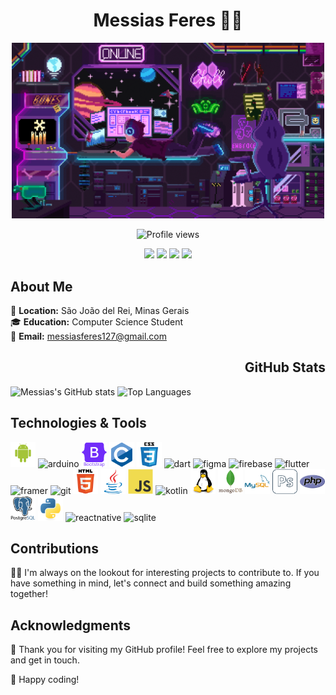 <h1 align="center">Messias Feres 👨‍💻</h1>

<p align="center">
  <img src="online.gif" width="500px">
</p>
<p align="center">
  <img src="https://komarev.com/ghpvc/?username=messiasfcm&label=Profile%20views&color=0e75b6&style=flat" alt="Profile views"/>
</p>

<p align="center">
  <a href="https://linkedin.com/in/messiasfcm"><img src="https://img.shields.io/badge/-LinkedIn-0077B5?style=flat-square&logo=LinkedIn&logoColor=white"/></a>
  <a href="https://instagram.com/messiasfcm"><img src="https://img.shields.io/badge/-Instagram-E4405F?style=flat-square&logo=Instagram&logoColor=white"/></a>
  <a href="https://t.me/messiasfcm"><img src="https://img.shields.io/badge/-Telegram-2CA5E0?style=flat-square&logo=Telegram&logoColor=white"/></a>
  <a href="https://discord.gg/287618916111482880"><img src="https://img.shields.io/badge/-Discord-7289DA?style=flat-square&logo=Discord&logoColor=white"/></a>
</p>

<h2 align="left">About Me</h2>

<p align="left">
  📍 <strong>Location:</strong> São João del Rei, Minas Gerais<br>
  🎓 <strong>Education:</strong> Computer Science Student<br>
  📧 <strong>Email:</strong> <a href="mailto:messiasferes127@gmail.com">messiasferes127@gmail.com</a>
</p>

<h2 align="right">GitHub Stats</h2>

<p align="left">
  <img src="https://github-readme-stats.vercel.app/api?username=messiasfcm&show_icons=true&theme=dark" alt="Messias's GitHub stats" />
  <img src="https://github-readme-stats.vercel.app/api/top-langs?username=messiasfcm&show_icons=true&layout=compact&theme=dark" alt="Top Languages" />
</p>

<h2 align="left">Technologies & Tools</h2>

<p align="left">
    <img src="https://raw.githubusercontent.com/devicons/devicon/master/icons/android/android-original-wordmark.svg" alt="android" width="40" height="40"/>
    <img src="https://cdn.worldvectorlogo.com/logos/arduino-1.svg" alt="arduino" width="40" height="40"/>
    <img src="https://raw.githubusercontent.com/devicons/devicon/master/icons/bootstrap/bootstrap-plain-wordmark.svg" alt="bootstrap" width="40" height="40"/>
    <img src="https://raw.githubusercontent.com/devicons/devicon/master/icons/c/c-original.svg" alt="c" width="40" height="40"/>
    <img src="https://raw.githubusercontent.com/devicons/devicon/master/icons/css3/css3-original-wordmark.svg" alt="css3" width="40" height="40"/>
    <img src="https://www.vectorlogo.zone/logos/dartlang/dartlang-icon.svg" alt="dart" width="40" height="40"/>
    <img src="https://www.vectorlogo.zone/logos/figma/figma-icon.svg" alt="figma" width="40" height="40"/>
    <img src="https://www.vectorlogo.zone/logos/firebase/firebase-icon.svg" alt="firebase" width="40" height="40"/>
    <img src="https://www.vectorlogo.zone/logos/flutterio/flutterio-icon.svg" alt="flutter" width="40" height="40"/>
    <img src="https://www.vectorlogo.zone/logos/framer/framer-icon.svg" alt="framer" width="40" height="40"/>
    <img src="https://www.vectorlogo.zone/logos/git-scm/git-scm-icon.svg" alt="git" width="40" height="40"/>
    <img src="https://raw.githubusercontent.com/devicons/devicon/master/icons/html5/html5-original-wordmark.svg" alt="html5" width="40" height="40"/>
    <img src="https://raw.githubusercontent.com/devicons/devicon/master/icons/java/java-original.svg" alt="java" width="40" height="40"/>
    <img src="https://raw.githubusercontent.com/devicons/devicon/master/icons/javascript/javascript-original.svg" alt="javascript" width="40" height="40"/>
    <img src="https://www.vectorlogo.zone/logos/kotlinlang/kotlinlang-icon.svg" alt="kotlin" width="40" height="40"/>
    <img src="https://raw.githubusercontent.com/devicons/devicon/master/icons/linux/linux-original.svg" alt="linux" width="40" height="40"/>
    <img src="https://raw.githubusercontent.com/devicons/devicon/master/icons/mongodb/mongodb-original-wordmark.svg" alt="mongodb" width="40" height="40"/>
    <img src="https://raw.githubusercontent.com/devicons/devicon/master/icons/mysql/mysql-original-wordmark.svg" alt="mysql" width="40" height="40"/>
    <img src="https://raw.githubusercontent.com/devicons/devicon/master/icons/photoshop/photoshop-line.svg" alt="photoshop" width="40" height="40"/>
    <img src="https://raw.githubusercontent.com/devicons/devicon/master/icons/php/php-original.svg" alt="php" width="40" height="40"/>
    <img src="https://raw.githubusercontent.com/devicons/devicon/master/icons/postgresql/postgresql-original-wordmark.svg" alt="postgresql" width="40" height="40"/>
    <img src="https://raw.githubusercontent.com/devicons/devicon/master/icons/python/python-original.svg" alt="python" width="40" height="40"/>
    <img src="https://reactnative.dev/img/header_logo.svg" alt="reactnative" width="40" height="40"/>
    <img src="https://www.vectorlogo.zone/logos/sqlite/sqlite-icon.svg" alt="sqlite" width="40" height="40"/>
</p>

<h2 align="left">Contributions</h2>

<p align="left">
  👨‍💻 I'm always on the lookout for interesting projects to contribute to. If you have something in mind, let's connect and build something amazing together!
</p>

<h2 align="left">Acknowledgments</h2>

<p align="left">
  🙏 Thank you for visiting my GitHub profile! Feel free to explore my projects and get in touch.
</p>

<p align="left">
  🚀 Happy coding!
</p>
